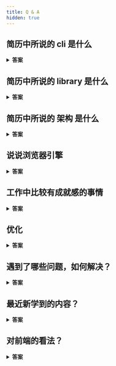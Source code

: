 ```yaml
---
title: Q & A
hidden: true
---
```


## 简历中所说的 cli 是什么

<details>
<summary><b>答案</b></summary>
<p>

一个主站系统包含了很多业务模板。在开发中，每个业务模块就单独创建一个工程，也是一个单独的 Repo，单独管理和发布部署。集成到主站的方式就是打包成指定格式的 js, css 及其它静态资源。我们把这样一个工程叫做接入域。

而这个 cli 就是用来创建和管理这些接入域工程的，包含的功能有像 vue-cli，create-react-app 类似的创建接入域工程，更新接入域中的 sdk ， 批量运行工程（根据mainfest.xml） 根据代码中的 url 生成文件等。 整体来说就是完成一些重复的工作

</p>
</details>

## 简历中所说的 library 是什么

<details>
<summary><b>答案</b></summary>
<p>

一个主站系统包含了很多业务模板。在开发中，每个业务模块就单独创建一个工程，也是一个单独的 Repo，单独管理和发布部署。集成到主站的方式就是打包成指定格式的 js, css 及其它静态资源。我们把这样一个工程叫做接入域。

每个接入域要正常集成到主站中，要额外的做一些修改，比如修改路由注册的方式，以及有一些可能公用的模块或组件，library 就是这样的一个sdk。它还提供了一些基础依赖，比如 vue 。

这个 sdk 是 umd 格式的，其中包含一个立即执行函数，一但被引用就被调用。 这个函数的功能包括 mock 登录，注册路由等等。

而对应的引用方式是可以直接在 script 标签中引用 或者通过 commonjs 的 requireJs (这里原本想用 Vite 打包成 esm 的，但是由于 vite 打的包不能接入qiankun， 虽然后面出了一个插件但是没有再研究 )， 它将被定义成一个全局变量，然后不管是 webpack 还是 vite 都有额外的配置或插件可以使得在代码中可以向其它依赖包一样正常使用其中的工具或组件

</p>
</details>

## 简历中所说的 架构 是什么

<details>
<summary><b>答案</b></summary>
<p>

就是前面所说的 sdk , cli, 以及对应的使用文档，我是采用的 VitePress 搭建的
类似element-plus, antd 的源码，也是采用的 monorepo 的模式

</p>
</details>

## 说说浏览器引擎

<details>
<summary><b>答案</b></summary>
<p>

现在大家所说的浏览器内核通常是渲染引擎也叫排版引擎、解释引擎

内核负责取得网页的内容（HTML、XML、图像等等）、整理讯息（例如加入 CSS 等），以及计算网页的显示方式，然后会输出至显示器或打印机。浏览器的内核的不同对于网页的语法解释会有不同，所以渲染的效果也不相同。所有网页浏览器、电子邮件客户端以及其它需要编辑、显示网络内容的应用程序都需要内核。JS 引擎则是解析 Javascript 语言，执行 javascript 语言来实现网页的动态效果

v8 是由 c++ 编写， 而 JaegerMonkey 是由 c/c++ 混合编写的。 v8 的性能比 JaegerMonkey出色，而且异步非阻塞IO的V8性能优势非常大。它们的 GC 都是分代式回收，v8 引擎还有 hidden。 另外它们的 jit 编译有所不同， v8 抛弃了字节码。


blink 是现在谷歌浏览器以及欧朋浏览器使用的渲染引擎，而 blink 是基于 Webkit 开发的。并且谷歌在之前也是使用的 Webkit 引擎，并且 Webkit 最开始是由 苹果开发的。

blink 目前的区别：

1. 跨进程的 iframe(out-of-process iframes)：为 iframes 内容创建单独的沙箱进程来渲染它们

2. 将 DOM 移入 JavaScript 中，这样 JavaScript 可以更快的访问 DOM
</p>
</details>

## 工作中比较有成就感的事情

<details>
<summary><b>答案</b></summary>
<p>

- 小程序（微信生态）
- 后端接口的缓存器（Redis实现）
- 参与后端接口优化（数据库层面）
- 升级 vue 版本，并制定相关规范， 搭建文档中心
- vite(create-vue) 还是 webpack(vue-cli) 打包 sdk
- 自定义 bpmn-js 的属性控制面板

</p>
</details>

## 优化

<details>
<summary><b>答案</b></summary>
<p>

有用户体验方面的优化：

- v-lazy指令
- script的refer async 属性
- gzip缓存，浏览器缓存等等
- 虚拟列表

有从编码规范带来的优化

- v8的快慢属性

也有提升开发效率的优化：

- 开发cli工具，给团队赋能
- 开发同步cookie插件，提升开发效率
- 打包速度等等，使用 HappyPack ParallelUglifyPlugin 等插件

</p>
</details>

## 遇到了哪些问题，如何解决？

<details>
<summary><b>答案</b></summary>
<p>

- NodeJS 环境中怎么获取某个npm包的最新版本？

  使用 fetch 查询 cdn 中的 packge.json 文件

- BPMN 自定义属性操作面板

  翻源码，用 react jsx， 模拟实现一个 plugin

- 开发 create-app 原本使用esm + esBuild 打包的架构，但是 esBuild 不能解析 `import.meta.url`

  还是改成了使用CommonJS

- cli 中判断 sdk 的版本实际只需要读取一个version文件就行，怎么避免把整个 repo clone 下来

  `git archive` 导出指定目录 zip 格式，然后解压

  ```javascript
  execute(`git archive -o ${tempZipSdkDir} --remote "${repo}" "${branch}" "${latestSdkPath}"`)
  await compressing.zip.uncompress(tempZipSdkDir, tempSdkDir)
  ```

</p>
</details>

## 最近新学到的内容？

<details>
<summary><b>答案</b></summary>
<p>

- scroll snap
- fast-glob
- Deno
- vmin
- 字符串的码点和码元
- WebContainer

</p>
</details>

## 对前端的看法？

<details>
<summary><b>答案</b></summary>
<p>

- deno 做 Python 的工作
- 浏览器自己实现虚拟 dom
- WebComponent 抹平框架间的差异
- 前端页面就那么多东西，总要做点其他的

</p>
</details>
